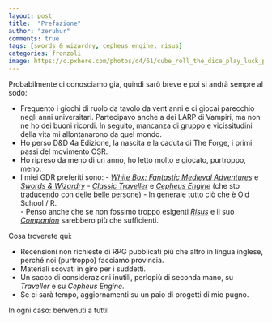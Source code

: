 ```yaml
---
layout: post
title:  "Prefazione"
author: "zeruhur"
comments: true
tags: [swords & wizardry, cepheus engine, risus]
categories: fronzoli
image: https://c.pxhere.com/photos/d4/61/cube_roll_the_dice_play_luck_patience_craps_series_points-1192193.jpg
---
```


Probabilmente ci conosciamo già, quindi sarò breve e poi si andrà sempre al sodo:  
- Frequento i giochi di ruolo da tavolo da vent'anni e ci giocai parecchio negli anni universitari. Partecipavo anche a dei LARP di Vampiri, ma non ne ho dei buoni ricordi. In seguito, mancanza di gruppo e vicissitudini della vita mi allontanarono da quel mondo.  
- Ho perso D&D 4a Edizione, la nascita e la caduta di The Forge, i primi passi del movimento OSR.  
- Ho ripreso da meno di un anno, ho letto molto e giocato, purtroppo, meno.  
- I miei GDR preferiti sono:
        -  [_White Box: Fantastic Medieval Adventures_](https://www.drivethrurpg.com/product/190631/White-Box--Fantastic-Medieval-Adventure-Game) e [_Swords & Wizardry_](https://www.drivethrurpg.com/product/86546/Swords-and-Wizardry-Complete-Rulebook)
        -  [_Classic Traveller_](https://www.drivethrurpg.com/product/80192/CTTTBThe-Traveller-Book) e [_Cepheus Engine_](https://www.drivethrurpg.com/product/186894/Cepheus-Engine-System-Reference-Document) (che sto [traducendo](https://cepheus-engine-ita.github.io) con delle [belle persone](https://t.me/cepheus_engine_ita)) 
        -  In generale tutto ciò che è Old School / R.  
        -  Penso anche che se non fossimo troppo esigenti [_Risus_](https://www.drivethrurpg.com/product/170294/Risus-The-Anything-RPG) e il suo [_Companion_](https://www.drivethrurpg.com/product/203657/Risus-Companion?cPath=24710_27894) sarebbero più che sufficienti.

Cosa troverete qui:
- Recensioni non richieste di RPG pubblicati più che altro in lingua inglese, perché noi (purtroppo) facciamo provincia.
- Materiali scovati in giro per i suddetti.
- Un sacco di considerazioni inutili, perlopiù di seconda mano, su _Traveller_ e su _Cepheus Engine_.
- Se ci sarà tempo, aggiornamenti su un paio di progetti di mio pugno.

In ogni caso: benvenuti a tutti!
